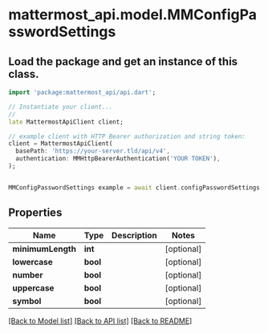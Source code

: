 # mattermost_api.model.MMConfigPasswordSettings

## Load the package and get an instance of this class.
```dart
import 'package:mattermost_api/api.dart';

// Instantiate your client...
//
late MattermostApiClient client;

// example client with HTTP Bearer authorization and string token:
client = MattermostApiClient(
  basePath: 'https://your-server.tld/api/v4',
  authentication: MMHttpBearerAuthentication('YOUR TOKEN'),
);


MMConfigPasswordSettings example = await client.configPasswordSettings.FUNCTION_THAT_RETURNS_THIS_CLASS();

```

## Properties
Name | Type | Description | Notes
------------ | ------------- | ------------- | -------------
**minimumLength** | **int** |  | [optional] 
**lowercase** | **bool** |  | [optional] 
**number** | **bool** |  | [optional] 
**uppercase** | **bool** |  | [optional] 
**symbol** | **bool** |  | [optional] 

[[Back to Model list]](../GENERATED_README.md#documentation-for-models) [[Back to API list]](../GENERATED_README.md#documentation-for-api-endpoints) [[Back to README]](../GENERATED_README.md)



